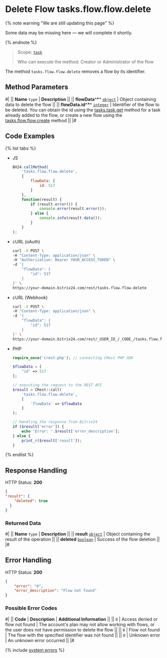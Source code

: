 # Delete Flow tasks.flow.flow.delete

{% note warning "We are still updating this page" %}

Some data may be missing here — we will complete it shortly.

{% endnote %}

> Scope: [`task`](../../scopes/permissions.md)
>
> Who can execute the method: Creator or Administrator of the flow

The method `tasks.flow.flow.delete` removes a flow by its identifier.

## Method Parameters

#|
|| **Name** `type` | **Description** ||
|| **flowData^*^** [`object`](../../data-types.md) | Object containing data to delete the flow ||
|| **flowData.id^*^** [`integer`](../../data-types.md) | Identifier of the flow to be deleted. You can obtain the id using the [tasks.task.get](../tasks-task-get.md) method for a task already added to the flow, or create a new flow using the [tasks.flow.flow.create](./tasks-flow-flow-create.md) method ||
|#

## Code Examples

{% list tabs %}

- JS
    ```js
    BX24.callMethod(
        'tasks.flow.flow.delete',
        {
            flowData: {
                id: 517
            }
        },
        function(result) {
            if (result.error()) {
                console.error(result.error());
            } else {
                console.info(result.data());
            }
        }
    );
    ```

- cURL (oAuth)
    ```bash
    curl -X POST \
    -H "Content-Type: application/json" \
    -H "Authorization: Bearer YOUR_ACCESS_TOKEN" \
    -d '{
        "flowData": {
            "id": 517
        }
    }' \
    https://your-domain.bitrix24.com/rest/tasks.flow.flow.delete
    ```

- cURL (Webhook)
    ```bash
    curl -X POST \
    -H "Content-Type: application/json" \
    -d '{
        "flowData": {
            "id": 517
        }
    }' \
    https://your-domain.bitrix24.com/rest/_USER_ID_/_CODE_/tasks.flow.flow.delete
    ```

- PHP
    ```php
    require_once('crest.php'); // connecting CRest PHP SDK

    $flowData = [
        "id" => 517
    ];

    // executing the request to the REST API
    $result = CRest::call(
        'tasks.flow.flow.delete',
        [
            'flowData' => $flowData
        ]
    );

    // Handling the response from Bitrix24
    if ($result['error']) {
        echo 'Error: '.$result['error_description'];
    } else {
        print_r($result['result']);
    }
    ```

{% endlist %}

## Response Handling

HTTP Status: **200**

```json
{
"result": {
    "deleted": true
  }
}
```

### Returned Data

#|
|| **Name** `type` | **Description** ||
|| **result** [`object`](../../data-types.md) | Object containing the result of the operation ||
|| **deleted** [`boolean`](../../data-types.md) | Success of the flow deletion ||
|#

## Error Handling

HTTP Status: **200**

```json
{
    "error": "0",
    "error_description": "Flow not found"
}
```

### Possible Error Codes

#|
|| **Code** | **Description** | **Additional Information** ||
|| `0` | Access denied or flow not found | The account's plan may not allow working with flows, or the user does not have permission to delete the flow ||
|| `0` | Flow not found | The flow with the specified identifier was not found ||
|| `0` | Unknown error | An unknown error occurred ||
|#

{% include [system errors](../../../_includes/system-errors.md) %}